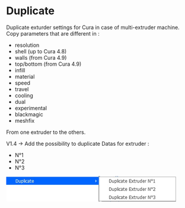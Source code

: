 # Duplicate

Duplicate exturder settings for Cura in case of multi-extruder machine. Copy parameters that are different in :
- resolution
- shell (up to Cura 4.8)
- walls (from Cura 4.9)
- top/bottom (from Cura 4.9)
- infill
- material
- speed
- travel
- cooling
- dual
- experimental
- blackmagic
- meshfix

From one extruder to the others.

V1.4   -> Add the possibility to duplicate Datas for extruder :
- N°1
- N°2
- N°3

![Menu](./images/Menu.jpg)

